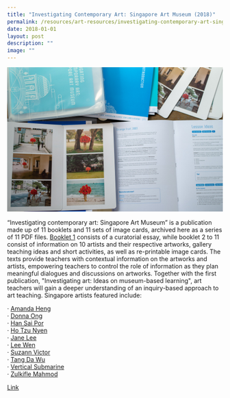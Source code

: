 ```yaml
---
title: "Investigating Contemporary Art: Singapore Art Museum (2018)"
permalink: /resources/art-resources/investigating-contemporary-art-singapore-art-museum/
date: 2018-01-01
layout: post
description: ""
image: ""
---
```

![](/images/l1000239.jpg)

“Investigating contemporary art: Singapore Art Museum” is a publication made up of 11 booklets and 11 sets of image cards, archived here as a series of 11 PDF files. [Booklet 1](https://go.gov.sg/investigating-art-sam-intro) consists of a curatorial essay, while booklet 2 to 11 consist of information on 10 artists and their respective artworks, gallery teaching ideas and short activities, as well as re-printable image cards. The texts provide teachers with contextual information on the artworks and artists, empowering teachers to control the role of information as they plan meaningful dialogues and discussions on artworks. Together with the first publication, "Investigating art: Ideas on museum-based learning", art teachers will gain a deeper understanding of an inquiry-based approach to art teaching. Singapore artists featured include:   
  
· [](https://www.opal2.moe.edu.sg/app/ccpm/content/3c248a3a-1b00-452d-b1b7-fc90de56b1a7)[Amanda Heng](https://go.gov.sg/investigating-art-sam-amandaheng)   
· [Donna Ong](https://go.gov.sg/investigating-art-sam-donnaong)  
· [Han Sai Por](https://go.gov.sg/investigating-art-sam-hansaipor)  
· [Ho Tzu Nyen](https://go.gov.sg/investigating-art-sam-hotzunyen)  
· [](https://www.opal2.moe.edu.sg/app/ccpm/content/ee4a7e52-b070-4f87-a3ff-f826c31e66ae)[](https://www.opal2.moe.edu.sg/app/ccpm/content/ee4a7e52-b070-4f87-a3ff-f826c31e66ae)[Jane Lee](https://go.gov.sg/investigating-art-sam-janelee)  
· [Lee Wen](https://go.gov.sg/investigating-art-sam-leewen)  
· [Suzann Victor](https://go.gov.sg/investigating-art-sam-suzannevictor)  
· [Tang Da Wu](https://go.gov.sg/investigating-art-sam-tangdawu)  
· [Vertical Submarine](https://go.gov.sg/investigating-art-sam-verticalsubmarine)  
· [Zulkifle Mahmod](https://go.gov.sg/investigating-art-sam-zulkiflemahmod)

[Link](https://go.gov.sg/investigating-art-sam-menu)